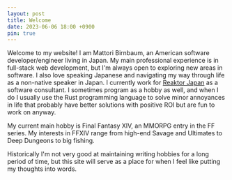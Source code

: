 ```yaml
---
layout: post
title: Welcome
date: 2023-06-06 18:00 +0900
pin: true
---
```


Welcome to my website! I am Mattori Birnbaum, an American software developer/engineer living in Japan. My main professional experience is in full-stack web development, but I'm always open to exploring new areas in software. I also love speaking Japanese and navigating my way through life as a non-native speaker in Japan. I currently work for [Reaktor Japan](https://www.reaktor.com/) as a software consultant. I sometimes program as a hobby as well, and when I do I usually use the Rust programming language to solve minor annoyances in life that probably have better solutions with positive ROI but are fun to work on anyway.

My current main hobby is Final Fantasy XIV, an MMORPG entry in the FF series. My interests in FFXIV range from high-end Savage and Ultimates to Deep Dungeons to big fishing.

Historically I'm not very good at maintaining writing hobbies for a long period of time, but this site will serve as a place for when I feel like putting my thoughts into words.
